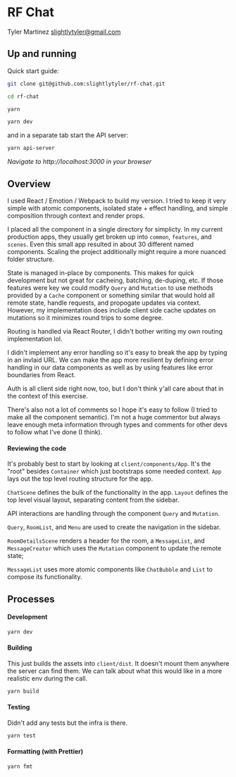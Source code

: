 # RF Chat

Tyler Martinez <slightlytyler@gmail.com>

## Up and running

Quick start guide:

```sh
git clone git@github.com:slightlytyler/rf-chat.git

cd rf-chat

yarn

yarn dev
```

and in a separate tab start the API server:

```sh
yarn api-server
```

_Navigate to http://localhost:3000 in your browser_

## Overview

I used React / Emotion / Webpack to build my version. I tried to keep it very simple with atomic components, isolated state + effect handling, and simple composition through context and render props.

I placed all the component in a single directory for simplicty. In my current production apps, they usually get broken up into `common`, `features`, and `scenes`. Even this small app resulted in about 30 different named components. Scaling the project additionally might require a more nuanced folder structure.

State is managed in-place by components. This makes for quick development but not great for cacheing, batching, de-duping, etc. If those features were key we could modify `Query` and `Mutation` to use methods provided by a `Cache` component or something similar that would hold all remote state, handle requests, and propogate updates via context. However, my implementation does include client side cache updates on mutations so it minimizes round trips to some degree.

Routing is handled via React Router, I didn't bother writing my own routing implementation lol.

I didn't implement any error handling so it's easy to break the app by typing in an invlaid URL. We can make the app more resilient by defining error handling in our data components as well as by using features like error boundaries from React.

Auth is all client side right now, too, but I don't think y'all care about that in the context of this exercise.

There's also not a lot of comments so I hope it's easy to follow (I tried to make all the component semantic). I'm not a huge commentor but always leave enough meta information through types and comments for other devs to follow what I've done (I think).

#### Reviewing the code

It's probably best to start by looking at `client/components/App`. It's the "root" besides `Container` which just bootstraps some needed context. `App` lays out the top level routing structure for the app.

`ChatScene` defines the bulk of the functionality in the app. `Layout` defines the top level visual layout, separating content from the sidebar.

API interactions are handling through the component `Query` and `Mutation`.

`Query`, `RoomList`, and `Menu` are used to create the navigation in the sidebar.

`RoomDetailsScene` renders a header for the room, a `MessageList`, and `MessageCreator` which uses the `Mutation` component to update the remote state;

`MessageList` uses more atomic components like `ChatBubble` and `List` to compose its functionality.

## Processes

#### Development

```sh
yarn dev
```

#### Building

This just builds the assets into `client/dist`. It doesn't mount them anywhere the server can find them. We can talk about what this would like in a more realistic env during the call.

```sh
yarn build
```

#### Testing

Didn't add any tests but the infra is there.

```sh
yarn test
```

#### Formatting (with Prettier)

```sh
yarn fmt
```
